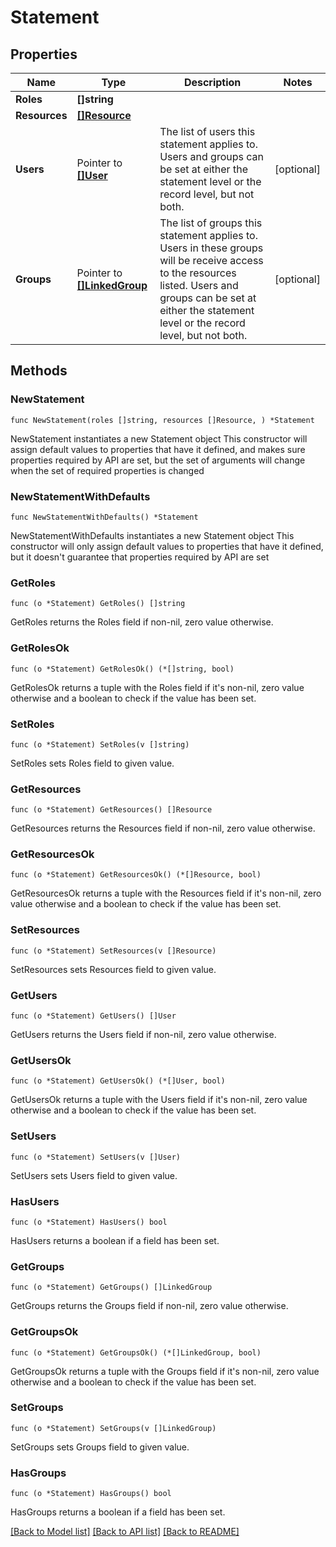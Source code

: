 # Statement

## Properties

Name | Type | Description | Notes
------------ | ------------- | ------------- | -------------
**Roles** | **[]string** |  | 
**Resources** | [**[]Resource**](Resource.md) |  | 
**Users** | Pointer to [**[]User**](User.md) | The list of users this statement applies to. Users and groups can be set at either the statement level or the record level, but not both. | [optional] 
**Groups** | Pointer to [**[]LinkedGroup**](LinkedGroup.md) | The list of groups this statement applies to. Users in these groups will be receive access to the resources listed. Users and groups can be set at either the statement level or the record level, but not both. | [optional] 

## Methods

### NewStatement

`func NewStatement(roles []string, resources []Resource, ) *Statement`

NewStatement instantiates a new Statement object
This constructor will assign default values to properties that have it defined,
and makes sure properties required by API are set, but the set of arguments
will change when the set of required properties is changed

### NewStatementWithDefaults

`func NewStatementWithDefaults() *Statement`

NewStatementWithDefaults instantiates a new Statement object
This constructor will only assign default values to properties that have it defined,
but it doesn't guarantee that properties required by API are set

### GetRoles

`func (o *Statement) GetRoles() []string`

GetRoles returns the Roles field if non-nil, zero value otherwise.

### GetRolesOk

`func (o *Statement) GetRolesOk() (*[]string, bool)`

GetRolesOk returns a tuple with the Roles field if it's non-nil, zero value otherwise
and a boolean to check if the value has been set.

### SetRoles

`func (o *Statement) SetRoles(v []string)`

SetRoles sets Roles field to given value.


### GetResources

`func (o *Statement) GetResources() []Resource`

GetResources returns the Resources field if non-nil, zero value otherwise.

### GetResourcesOk

`func (o *Statement) GetResourcesOk() (*[]Resource, bool)`

GetResourcesOk returns a tuple with the Resources field if it's non-nil, zero value otherwise
and a boolean to check if the value has been set.

### SetResources

`func (o *Statement) SetResources(v []Resource)`

SetResources sets Resources field to given value.


### GetUsers

`func (o *Statement) GetUsers() []User`

GetUsers returns the Users field if non-nil, zero value otherwise.

### GetUsersOk

`func (o *Statement) GetUsersOk() (*[]User, bool)`

GetUsersOk returns a tuple with the Users field if it's non-nil, zero value otherwise
and a boolean to check if the value has been set.

### SetUsers

`func (o *Statement) SetUsers(v []User)`

SetUsers sets Users field to given value.

### HasUsers

`func (o *Statement) HasUsers() bool`

HasUsers returns a boolean if a field has been set.

### GetGroups

`func (o *Statement) GetGroups() []LinkedGroup`

GetGroups returns the Groups field if non-nil, zero value otherwise.

### GetGroupsOk

`func (o *Statement) GetGroupsOk() (*[]LinkedGroup, bool)`

GetGroupsOk returns a tuple with the Groups field if it's non-nil, zero value otherwise
and a boolean to check if the value has been set.

### SetGroups

`func (o *Statement) SetGroups(v []LinkedGroup)`

SetGroups sets Groups field to given value.

### HasGroups

`func (o *Statement) HasGroups() bool`

HasGroups returns a boolean if a field has been set.


[[Back to Model list]](../README.md#documentation-for-models) [[Back to API list]](../README.md#documentation-for-api-endpoints) [[Back to README]](../README.md)


